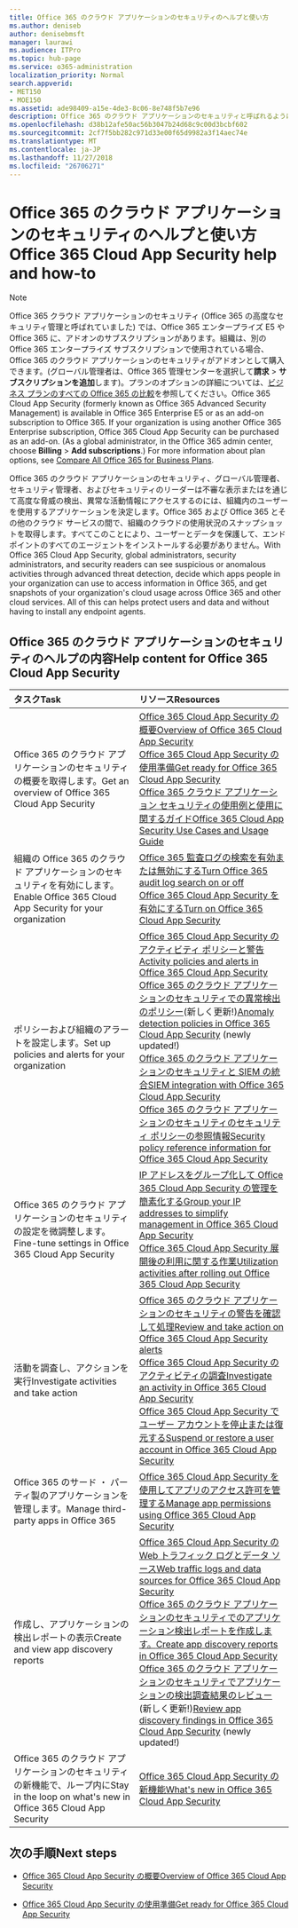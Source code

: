 ```yaml
---
title: Office 365 のクラウド アプリケーションのセキュリティのヘルプと使い方
ms.author: deniseb
author: denisebmsft
manager: laurawi
ms.audience: ITPro
ms.topic: hub-page
ms.service: o365-administration
localization_priority: Normal
search.appverid:
- MET150
- MOE150
ms.assetid: ade98409-a15e-4de3-8c06-8e748f5b7e96
description: Office 365 のクラウド アプリケーションのセキュリティと呼ばれるようになりました、Office 365 で、高度なセキュリティ管理のヘルプ コンテンツを検索します。
ms.openlocfilehash: d38b12afe50ac56b3047b24d68c9c00d3bcbf602
ms.sourcegitcommit: 2cf7f5bb282c971d33e00f65d9982a3f14aec74e
ms.translationtype: MT
ms.contentlocale: ja-JP
ms.lasthandoff: 11/27/2018
ms.locfileid: "26706271"
---
```

# <a name="office-365-cloud-app-security-help-and-how-to"></a><span data-ttu-id="adc79-103">Office 365 のクラウド アプリケーションのセキュリティのヘルプと使い方</span><span class="sxs-lookup"><span data-stu-id="adc79-103">Office 365 Cloud App Security help and how-to</span></span>
  
> [!NOTE]
> <span data-ttu-id="adc79-p101">Office 365 クラウド アプリケーションのセキュリティ (Office 365 の高度なセキュリティ管理と呼ばれていました) では、Office 365 エンタープライズ E5 や Office 365 に、アドオンのサブスクリプションがあります。組織は、別の Office 365 エンタープライズ サブスクリプションで使用されている場合、Office 365 のクラウド アプリケーションのセキュリティがアドオンとして購入できます。(グローバル管理者は、Office 365 管理センターを選択して**請求** \> **サブスクリプションを追加**します)。プランのオプションの詳細については、[ビジネス プランのすべての Office 365 の比較](https://go.microsoft.com/fwlink/?linkid=844053)を参照してください。</span><span class="sxs-lookup"><span data-stu-id="adc79-p101">Office 365 Cloud App Security (formerly known as Office 365 Advanced Security Management) is available in Office 365 Enterprise E5 or as an add-on subscription to Office 365. If your organization is using another Office 365 Enterprise subscription, Office 365 Cloud App Security can be purchased as an add-on. (As a global administrator, in the Office 365 admin center, choose **Billing** \> **Add subscriptions**.) For more information about plan options, see [Compare All Office 365 for Business Plans](https://go.microsoft.com/fwlink/?linkid=844053).</span></span> 
  
<span data-ttu-id="adc79-p102">Office 365 のクラウド アプリケーションのセキュリティ、グローバル管理者、セキュリティ管理者、およびセキュリティのリーダーは不審な表示またはを通じて高度な脅威の検出、異常な活動情報にアクセスするのには、組織内のユーザーを使用するアプリケーションを決定します。Office 365 および Office 365 とその他のクラウド サービスの間で、組織のクラウドの使用状況のスナップショットを取得します。すべてこのことにより、ユーザーとデータを保護して、エンドポイントのすべてのエージェントをインストールする必要がありません。</span><span class="sxs-lookup"><span data-stu-id="adc79-p102">With Office 365 Cloud App Security, global administrators, security administrators, and security readers can see suspicious or anomalous activities through advanced threat detection, decide which apps people in your organization can use to access information in Office 365, and get snapshots of your organization's cloud usage across Office 365 and other cloud services. All of this can helps protect users and data and without having to install any endpoint agents.</span></span>
  
## <a name="help-content-for-office-365-cloud-app-security"></a><span data-ttu-id="adc79-109">Office 365 のクラウド アプリケーションのセキュリティのヘルプの内容</span><span class="sxs-lookup"><span data-stu-id="adc79-109">Help content for Office 365 Cloud App Security</span></span>

|<span data-ttu-id="adc79-110">**タスク**</span><span class="sxs-lookup"><span data-stu-id="adc79-110">**Task**</span></span>|<span data-ttu-id="adc79-111">**リソース**</span><span class="sxs-lookup"><span data-stu-id="adc79-111">**Resources**</span></span>|
|:-----|:-----|
|<span data-ttu-id="adc79-112">Office 365 のクラウド アプリケーションのセキュリティの概要を取得します。</span><span class="sxs-lookup"><span data-stu-id="adc79-112">Get an overview of Office 365 Cloud App Security</span></span>  <br/> |[<span data-ttu-id="adc79-113">Office 365 Cloud App Security の概要</span><span class="sxs-lookup"><span data-stu-id="adc79-113">Overview of Office 365 Cloud App Security</span></span>](office-365-cas-overview.md) <br/> [<span data-ttu-id="adc79-114">Office 365 Cloud App Security の使用準備</span><span class="sxs-lookup"><span data-stu-id="adc79-114">Get ready for Office 365 Cloud App Security</span></span>](get-ready-for-office-365-cas.md) <br/> [<span data-ttu-id="adc79-115">Office 365 クラウド アプリケーション セキュリティの使用例と使用に関するガイド</span><span class="sxs-lookup"><span data-stu-id="adc79-115">Office 365 Cloud App Security Use Cases and Usage Guide</span></span>](https://aka.ms/O365CASGuide) <br/> |
|<span data-ttu-id="adc79-116">組織の Office 365 のクラウド アプリケーションのセキュリティを有効にします。</span><span class="sxs-lookup"><span data-stu-id="adc79-116">Enable Office 365 Cloud App Security for your organization</span></span>  <br/> |[<span data-ttu-id="adc79-117">Office 365 監査ログの検索を有効または無効にする</span><span class="sxs-lookup"><span data-stu-id="adc79-117">Turn Office 365 audit log search on or off</span></span>](turn-audit-log-search-on-or-off.md) <br/> [<span data-ttu-id="adc79-118">Office 365 Cloud App Security を有効にする</span><span class="sxs-lookup"><span data-stu-id="adc79-118">Turn on Office 365 Cloud App Security</span></span>](turn-on-office-365-cas.md) <br/> |
|<span data-ttu-id="adc79-119">ポリシーおよび組織のアラートを設定します。</span><span class="sxs-lookup"><span data-stu-id="adc79-119">Set up policies and alerts for your organization</span></span>  <br/> |[<span data-ttu-id="adc79-120">Office 365 Cloud App Security のアクティビティ ポリシーと警告</span><span class="sxs-lookup"><span data-stu-id="adc79-120">Activity policies and alerts in Office 365 Cloud App Security</span></span>](activity-policies-and-alerts.md) <br/> <span data-ttu-id="adc79-121">[Office 365 のクラウド アプリケーションのセキュリティでの異常検出のポリシー](anomaly-detection-policies-in-ocas.md)(新しく更新!)</span><span class="sxs-lookup"><span data-stu-id="adc79-121">[Anomaly detection policies in Office 365 Cloud App Security](anomaly-detection-policies-in-ocas.md) (newly updated!)</span></span>  <br/> [<span data-ttu-id="adc79-122">Office 365 のクラウド アプリケーションのセキュリティと SIEM の統合</span><span class="sxs-lookup"><span data-stu-id="adc79-122">SIEM integration with Office 365 Cloud App Security</span></span>](integrate-your-siem-server-with-office-365-cas.md) <br/> [<span data-ttu-id="adc79-123">Office 365 のクラウド アプリケーションのセキュリティのセキュリティ ポリシーの参照情報</span><span class="sxs-lookup"><span data-stu-id="adc79-123">Security policy reference information for Office 365 Cloud App Security</span></span>](security-policy-reference-information-for-ocas.md) <br/> |
|<span data-ttu-id="adc79-124">Office 365 のクラウド アプリケーションのセキュリティの設定を微調整します。</span><span class="sxs-lookup"><span data-stu-id="adc79-124">Fine-tune settings in Office 365 Cloud App Security</span></span>  <br/> |[<span data-ttu-id="adc79-125">IP アドレスをグループ化して Office 365 Cloud App Security の管理を簡素化する</span><span class="sxs-lookup"><span data-stu-id="adc79-125">Group your IP addresses to simplify management in Office 365 Cloud App Security</span></span>](group-your-ip-addresses-in-ocas.md) <br/> [<span data-ttu-id="adc79-126">Office 365 Cloud App Security 展開後の利用に関する作業</span><span class="sxs-lookup"><span data-stu-id="adc79-126">Utilization activities after rolling out Office 365 Cloud App Security</span></span>](utilization-activities-for-ocas.md) <br/> |
|<span data-ttu-id="adc79-127">活動を調査し、アクションを実行</span><span class="sxs-lookup"><span data-stu-id="adc79-127">Investigate activities and take action</span></span>  <br/> |[<span data-ttu-id="adc79-128">Office 365 のクラウド アプリケーションのセキュリティの警告を確認して処理</span><span class="sxs-lookup"><span data-stu-id="adc79-128">Review and take action on Office 365 Cloud App Security alerts</span></span>](review-office-365-cas-alerts.md) <br/> [<span data-ttu-id="adc79-129">Office 365 Cloud App Security のアクティビティの調査</span><span class="sxs-lookup"><span data-stu-id="adc79-129">Investigate an activity in Office 365 Cloud App Security</span></span>](investigate-an-activity-in-office-365-cas.md) <br/> [<span data-ttu-id="adc79-130">Office 365 Cloud App Security でユーザー アカウントを停止または復元する</span><span class="sxs-lookup"><span data-stu-id="adc79-130">Suspend or restore a user account in Office 365 Cloud App Security</span></span>](suspend-or-restore-an-account-in-ocas.md) <br/> |
|<span data-ttu-id="adc79-131">Office 365 のサード ・ パーティ製のアプリケーションを管理します。</span><span class="sxs-lookup"><span data-stu-id="adc79-131">Manage third-party apps in Office 365</span></span>  <br/> |[<span data-ttu-id="adc79-132">Office 365 Cloud App Security を使用してアプリのアクセス許可を管理する</span><span class="sxs-lookup"><span data-stu-id="adc79-132">Manage app permissions using Office 365 Cloud App Security</span></span>](manage-app-permissions-in-ocas.md) <br/> |
|<span data-ttu-id="adc79-133">作成し、アプリケーションの検出レポートの表示</span><span class="sxs-lookup"><span data-stu-id="adc79-133">Create and view app discovery reports</span></span>  <br/> |[<span data-ttu-id="adc79-134">Office 365 Cloud App Security の Web トラフィック ログとデータ ソース</span><span class="sxs-lookup"><span data-stu-id="adc79-134">Web traffic logs and data sources for Office 365 Cloud App Security</span></span>](web-traffic-logs-and-data-sources-for-ocas.md) <br/> [<span data-ttu-id="adc79-135">Office 365 のクラウド アプリケーションのセキュリティでのアプリケーション検出レポートを作成します。</span><span class="sxs-lookup"><span data-stu-id="adc79-135">Create app discovery reports in Office 365 Cloud App Security</span></span>](create-app-discovery-reports-in-ocas.md) <br/> <span data-ttu-id="adc79-136">[Office 365 のクラウド アプリケーションのセキュリティでアプリケーションの検出調査結果のレビュー](review-app-discovery-findings-in-ocas.md)(新しく更新!)</span><span class="sxs-lookup"><span data-stu-id="adc79-136">[Review app discovery findings in Office 365 Cloud App Security](review-app-discovery-findings-in-ocas.md) (newly updated!)</span></span>  <br/> |
|<span data-ttu-id="adc79-137">Office 365 のクラウド アプリケーションのセキュリティの新機能で、ループ内に</span><span class="sxs-lookup"><span data-stu-id="adc79-137">Stay in the loop on what's new in Office 365 Cloud App Security</span></span>  <br/> |[<span data-ttu-id="adc79-138">Office 365 Cloud App Security の新機能</span><span class="sxs-lookup"><span data-stu-id="adc79-138">What's new in Office 365 Cloud App Security</span></span>](new-in-office-365-cas.md) <br/> |
   
## <a name="next-steps"></a><span data-ttu-id="adc79-139">次の手順</span><span class="sxs-lookup"><span data-stu-id="adc79-139">Next steps</span></span>

- [<span data-ttu-id="adc79-140">Office 365 Cloud App Security の概要</span><span class="sxs-lookup"><span data-stu-id="adc79-140">Overview of Office 365 Cloud App Security</span></span>](office-365-cas-overview.md)
    
- [<span data-ttu-id="adc79-141">Office 365 Cloud App Security の使用準備</span><span class="sxs-lookup"><span data-stu-id="adc79-141">Get ready for Office 365 Cloud App Security</span></span>](get-ready-for-office-365-cas.md)
    

